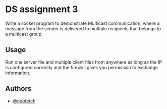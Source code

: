 
# DS assignment 3

Write a socket program to demonstrate Multicast communication, where a message from the sender is delivered to multiple recipients that belongs to a multicast group. 
  
## Usage

Run one server file and multiple client files from anywhere as long as the IP is configured correctly and the firewall gives you permission to exchange information.

  
## Authors

- [@neofetch](https://www.github.com/mayank-pq2q4)
